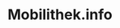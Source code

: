 ---
title: 'Mobilithek.info'
url: https://mobilithek.info/
image: 1667702903000.png
tags: 'opendata,mobility'
description: 'traffic/mobility data for Germany'
---
